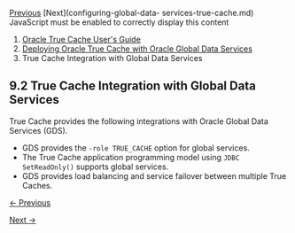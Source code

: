 [Previous](global-data-services-overview.md) [Next](configuring-global-data-
services-true-cache.md) JavaScript must be enabled to correctly display this
content

  1. [Oracle True Cache User's Guide](index.md)
  2. [Deploying Oracle True Cache with Oracle Global Data Services](deploying-oracle-true-cache-oracle-global-data-services.md)
  3. True Cache Integration with Global Data Services

## 9.2 True Cache Integration with Global Data Services

True Cache provides the following integrations with Oracle Global Data
Services (GDS).

  * GDS provides the `-role TRUE_CACHE` option for global services. 
  * The True Cache application programming model using `JDBC SetReadOnly()` supports global services. 
  * GDS provides load balancing and service failover between multiple True Caches.


[← Previous](global-data-services-overview.md)

[Next →](configuring-global-data-services-true-cache.md)
